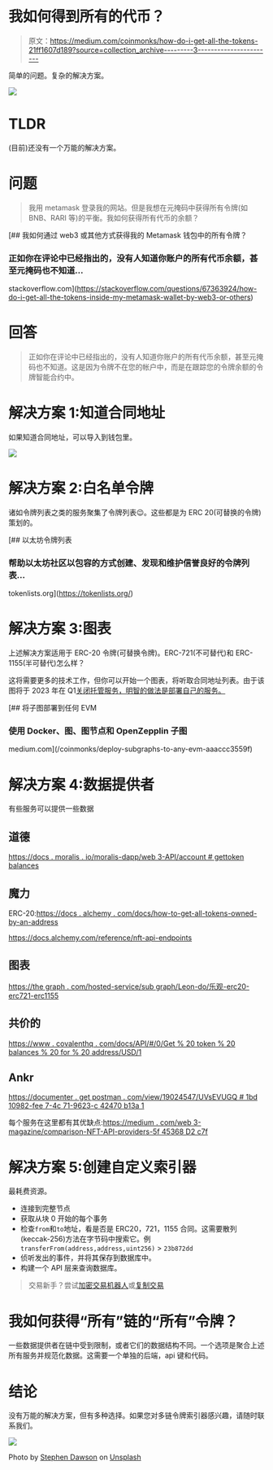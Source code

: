 # 我如何得到所有的代币？

> 原文：<https://medium.com/coinmonks/how-do-i-get-all-the-tokens-21ff1607d189?source=collection_archive---------3----------------------->

简单的问题。复杂的解决方案。

![](img/05e4c098a0302e7576c0e52106941ee4.png)

# TLDR

(目前)还没有一个万能的解决方案。

# 问题

> 我用 metamask 登录我的网站。但是我想在元掩码中获得所有令牌(如 BNB、RARI 等)的平衡。我如何获得所有代币的余额？

[](https://stackoverflow.com/questions/67363924/how-do-i-get-all-the-tokens-inside-my-metamask-wallet-by-web3-or-others) [## 我如何通过 web3 或其他方式获得我的 Metamask 钱包中的所有令牌？

### 正如你在评论中已经指出的，没有人知道你账户的所有代币余额，甚至元掩码也不知道…

stackoverflow.com](https://stackoverflow.com/questions/67363924/how-do-i-get-all-the-tokens-inside-my-metamask-wallet-by-web3-or-others) 

# 回答

> 正如你在评论中已经指出的，没有人知道你账户的所有代币余额，甚至元掩码也不知道。这是因为令牌不在您的帐户中，而是在跟踪您的令牌余额的令牌智能合约中。

# 解决方案 1:知道合同地址

如果知道合同地址，可以导入到钱包里。

![](img/f888ed341dc8f96682b398beedc26cff.png)

# 解决方案 2:白名单令牌

诸如令牌列表之类的服务聚集了令牌列表😉。这些都是为 ERC 20(可替换的令牌)策划的。

[](https://tokenlists.org/) [## 以太坊令牌列表

### 帮助以太坊社区以包容的方式创建、发现和维护信誉良好的令牌列表…

tokenlists.org](https://tokenlists.org/) 

# 解决方案 3:图表

上述解决方案适用于 ERC-20 令牌(可替换令牌)。ERC-721(不可替代)和 ERC-1155(半可替代)怎么样？

这将需要更多的技术工作，但你可以开始一个图表，将听取合同地址列表。由于该图将于 2023 年在 Q1[关闭托管服务，明智的做法是部署自己的服务。](https://thegraph.com/blog/sunsetting-hosted-service)

[](/coinmonks/deploy-subgraphs-to-any-evm-aaaccc3559f) [## 将子图部署到任何 EVM

### 使用 Docker、图、图节点和 OpenZepplin 子图

medium.com](/coinmonks/deploy-subgraphs-to-any-evm-aaaccc3559f) 

# 解决方案 4:数据提供者

有些服务可以提供一些数据

## 道德

[https://docs . moralis . io/moralis-dapp/web 3-API/account # gettoken balances](https://docs.moralis.io/moralis-dapp/web3-api/account#gettokenbalances)

## 魔力

ERC-20:[https://docs . alchemy . com/docs/how-to-get-all-tokens-owned-by-an-address](https://docs.alchemy.com/docs/how-to-get-all-tokens-owned-by-an-address)

https://docs.alchemy.com/reference/nft-api-endpoints

## 图表

[https://the graph . com/hosted-service/sub graph/Leon-do/乐观-erc20-erc721-erc1155](https://thegraph.com/hosted-service/subgraph/leon-do/optimism-erc20-erc721-erc1155)

## 共价的

[https://www . covalenthq . com/docs/API/#/0/Get % 20 token % 20 balances % 20 for % 20 address/USD/1](https://www.covalenthq.com/docs/api/#/0/Get%20token%20balances%20for%20address/USD/1)

## Ankr

[https://documenter . get postman . com/view/19024547/UVsEVUGQ # 1bd 10982-fee 7-4c 71-9623-c 42470 b13a 1](https://documenter.getpostman.com/view/19024547/UVsEVUGQ#1bd10982-fee7-4c71-9623-c42470b13aa1)

每个服务在这里都有其优缺点:[https://medium . com/web 3-magazine/comparison-NFT-API-providers-5f 45368 D2 c7f](/web3-magazine/comparison-nft-api-providers-5f45368d2c7f)

# 解决方案 5:创建自定义索引器

最耗费资源。

*   连接到完整节点
*   获取从块 0 开始的每个事务
*   检查`from`和`to`地址，看是否是 ERC20，721，1155 合同。这需要散列(keccak-256)方法在字节码中搜索它。例`transferFrom(address,address,uint256)` > `23b872dd`
*   侦听发出的事件，并将其保存到数据库中。
*   构建一个 API 层来查询数据库。

> 交易新手？尝试[加密交易机器人](/coinmonks/crypto-trading-bot-c2ffce8acb2a)或[复制交易](/coinmonks/top-10-crypto-copy-trading-platforms-for-beginners-d0c37c7d698c)

# 我如何获得“所有”链的“所有”令牌？

一些数据提供者在链中受到限制，或者它们的数据结构不同。一个选项是聚合上述所有服务并规范化数据。这需要一个单独的后端，api 键和代码。

# 结论

没有万能的解决方案，但有多种选择。如果您对多链令牌索引器感兴趣，请随时联系我们。

![](img/f02700b17f54f1a894b5cc6f0cadd699.png)

Photo by [Stephen Dawson](https://unsplash.com/@dawson2406?utm_source=medium&utm_medium=referral) on [Unsplash](https://unsplash.com?utm_source=medium&utm_medium=referral)